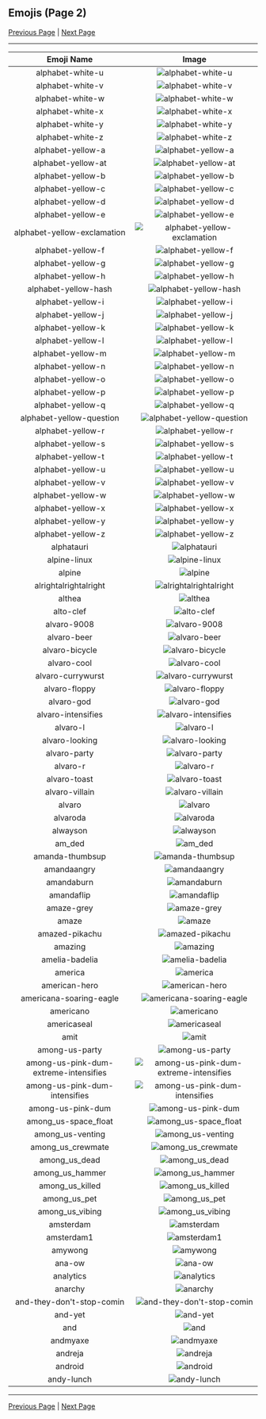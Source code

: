 
  ## Emojis (Page 2)

  [Previous Page](/docs/hashicorp/page-a-0001.md)
   | [Next Page](/docs/hashicorp/page-a-0003.md)

  <hr />

  |Emoji Name|Image|
  | :-: | :-: |
  |alphabet-white-u| ![alphabet-white-u](/emojis/hashicorp/alphabet-white-u.png)|
  |alphabet-white-v| ![alphabet-white-v](/emojis/hashicorp/alphabet-white-v.png)|
  |alphabet-white-w| ![alphabet-white-w](/emojis/hashicorp/alphabet-white-w.png)|
  |alphabet-white-x| ![alphabet-white-x](/emojis/hashicorp/alphabet-white-x.png)|
  |alphabet-white-y| ![alphabet-white-y](/emojis/hashicorp/alphabet-white-y.png)|
  |alphabet-white-z| ![alphabet-white-z](/emojis/hashicorp/alphabet-white-z.png)|
  |alphabet-yellow-a| ![alphabet-yellow-a](/emojis/hashicorp/alphabet-yellow-a.png)|
  |alphabet-yellow-at| ![alphabet-yellow-at](/emojis/hashicorp/alphabet-yellow-at.png)|
  |alphabet-yellow-b| ![alphabet-yellow-b](/emojis/hashicorp/alphabet-yellow-b.png)|
  |alphabet-yellow-c| ![alphabet-yellow-c](/emojis/hashicorp/alphabet-yellow-c.png)|
  |alphabet-yellow-d| ![alphabet-yellow-d](/emojis/hashicorp/alphabet-yellow-d.png)|
  |alphabet-yellow-e| ![alphabet-yellow-e](/emojis/hashicorp/alphabet-yellow-e.png)|
  |alphabet-yellow-exclamation| ![alphabet-yellow-exclamation](/emojis/hashicorp/alphabet-yellow-exclamation.png)|
  |alphabet-yellow-f| ![alphabet-yellow-f](/emojis/hashicorp/alphabet-yellow-f.png)|
  |alphabet-yellow-g| ![alphabet-yellow-g](/emojis/hashicorp/alphabet-yellow-g.png)|
  |alphabet-yellow-h| ![alphabet-yellow-h](/emojis/hashicorp/alphabet-yellow-h.png)|
  |alphabet-yellow-hash| ![alphabet-yellow-hash](/emojis/hashicorp/alphabet-yellow-hash.png)|
  |alphabet-yellow-i| ![alphabet-yellow-i](/emojis/hashicorp/alphabet-yellow-i.png)|
  |alphabet-yellow-j| ![alphabet-yellow-j](/emojis/hashicorp/alphabet-yellow-j.png)|
  |alphabet-yellow-k| ![alphabet-yellow-k](/emojis/hashicorp/alphabet-yellow-k.png)|
  |alphabet-yellow-l| ![alphabet-yellow-l](/emojis/hashicorp/alphabet-yellow-l.png)|
  |alphabet-yellow-m| ![alphabet-yellow-m](/emojis/hashicorp/alphabet-yellow-m.png)|
  |alphabet-yellow-n| ![alphabet-yellow-n](/emojis/hashicorp/alphabet-yellow-n.png)|
  |alphabet-yellow-o| ![alphabet-yellow-o](/emojis/hashicorp/alphabet-yellow-o.png)|
  |alphabet-yellow-p| ![alphabet-yellow-p](/emojis/hashicorp/alphabet-yellow-p.png)|
  |alphabet-yellow-q| ![alphabet-yellow-q](/emojis/hashicorp/alphabet-yellow-q.png)|
  |alphabet-yellow-question| ![alphabet-yellow-question](/emojis/hashicorp/alphabet-yellow-question.png)|
  |alphabet-yellow-r| ![alphabet-yellow-r](/emojis/hashicorp/alphabet-yellow-r.png)|
  |alphabet-yellow-s| ![alphabet-yellow-s](/emojis/hashicorp/alphabet-yellow-s.png)|
  |alphabet-yellow-t| ![alphabet-yellow-t](/emojis/hashicorp/alphabet-yellow-t.png)|
  |alphabet-yellow-u| ![alphabet-yellow-u](/emojis/hashicorp/alphabet-yellow-u.png)|
  |alphabet-yellow-v| ![alphabet-yellow-v](/emojis/hashicorp/alphabet-yellow-v.png)|
  |alphabet-yellow-w| ![alphabet-yellow-w](/emojis/hashicorp/alphabet-yellow-w.png)|
  |alphabet-yellow-x| ![alphabet-yellow-x](/emojis/hashicorp/alphabet-yellow-x.png)|
  |alphabet-yellow-y| ![alphabet-yellow-y](/emojis/hashicorp/alphabet-yellow-y.png)|
  |alphabet-yellow-z| ![alphabet-yellow-z](/emojis/hashicorp/alphabet-yellow-z.png)|
  |alphatauri| ![alphatauri](/emojis/hashicorp/alphatauri.png)|
  |alpine-linux| ![alpine-linux](/emojis/hashicorp/alpine-linux.png)|
  |alpine| ![alpine](/emojis/hashicorp/alpine.png)|
  |alrightalrightalright| ![alrightalrightalright](/emojis/hashicorp/alrightalrightalright.png)|
  |althea| ![althea](/emojis/hashicorp/althea.png)|
  |alto-clef| ![alto-clef](/emojis/hashicorp/alto-clef.jpg)|
  |alvaro-9008| ![alvaro-9008](/emojis/hashicorp/alvaro-9008.jpg)|
  |alvaro-beer| ![alvaro-beer](/emojis/hashicorp/alvaro-beer.png)|
  |alvaro-bicycle| ![alvaro-bicycle](/emojis/hashicorp/alvaro-bicycle.png)|
  |alvaro-cool| ![alvaro-cool](/emojis/hashicorp/alvaro-cool.png)|
  |alvaro-currywurst| ![alvaro-currywurst](/emojis/hashicorp/alvaro-currywurst.jpg)|
  |alvaro-floppy| ![alvaro-floppy](/emojis/hashicorp/alvaro-floppy.png)|
  |alvaro-god| ![alvaro-god](/emojis/hashicorp/alvaro-god.png)|
  |alvaro-intensifies| ![alvaro-intensifies](/emojis/hashicorp/alvaro-intensifies.gif)|
  |alvaro-l| ![alvaro-l](/emojis/hashicorp/alvaro-l.png)|
  |alvaro-looking| ![alvaro-looking](/emojis/hashicorp/alvaro-looking.gif)|
  |alvaro-party| ![alvaro-party](/emojis/hashicorp/alvaro-party.jpg)|
  |alvaro-r| ![alvaro-r](/emojis/hashicorp/alvaro-r.png)|
  |alvaro-toast| ![alvaro-toast](/emojis/hashicorp/alvaro-toast.png)|
  |alvaro-villain| ![alvaro-villain](/emojis/hashicorp/alvaro-villain.gif)|
  |alvaro| ![alvaro](/emojis/hashicorp/alvaro.jpg)|
  |alvaroda| ![alvaroda](/emojis/hashicorp/alvaroda.png)|
  |alwayson| ![alwayson](/emojis/hashicorp/alwayson.png)|
  |am_ded| ![am_ded](/emojis/hashicorp/am_ded.png)|
  |amanda-thumbsup| ![amanda-thumbsup](/emojis/hashicorp/amanda-thumbsup.gif)|
  |amandaangry| ![amandaangry](/emojis/hashicorp/amandaangry.gif)|
  |amandaburn| ![amandaburn](/emojis/hashicorp/amandaburn.gif)|
  |amandaflip| ![amandaflip](/emojis/hashicorp/amandaflip.gif)|
  |amaze-grey| ![amaze-grey](/emojis/hashicorp/amaze-grey.gif)|
  |amaze| ![amaze](/emojis/hashicorp/amaze.gif)|
  |amazed-pikachu| ![amazed-pikachu](/emojis/hashicorp/amazed-pikachu.gif)|
  |amazing| ![amazing](/emojis/hashicorp/amazing.png)|
  |amelia-badelia| ![amelia-badelia](/emojis/hashicorp/amelia-badelia.png)|
  |america| ![america](/emojis/hashicorp/america.png)|
  |american-hero| ![american-hero](/emojis/hashicorp/american-hero.jpg)|
  |americana-soaring-eagle| ![americana-soaring-eagle](/emojis/hashicorp/americana-soaring-eagle.jpg)|
  |americano| ![americano](/emojis/hashicorp/americano.png)|
  |americaseal| ![americaseal](/emojis/hashicorp/americaseal.png)|
  |amit| ![amit](/emojis/hashicorp/amit.png)|
  |among-us-party| ![among-us-party](/emojis/hashicorp/among-us-party.gif)|
  |among-us-pink-dum-extreme-intensifies| ![among-us-pink-dum-extreme-intensifies](/emojis/hashicorp/among-us-pink-dum-extreme-intensifies.gif)|
  |among-us-pink-dum-intensifies| ![among-us-pink-dum-intensifies](/emojis/hashicorp/among-us-pink-dum-intensifies.gif)|
  |among-us-pink-dum| ![among-us-pink-dum](/emojis/hashicorp/among-us-pink-dum.png)|
  |among_us-space_float| ![among_us-space_float](/emojis/hashicorp/among_us-space_float.gif)|
  |among_us-venting| ![among_us-venting](/emojis/hashicorp/among_us-venting.gif)|
  |among_us_crewmate| ![among_us_crewmate](/emojis/hashicorp/among_us_crewmate.png)|
  |among_us_dead| ![among_us_dead](/emojis/hashicorp/among_us_dead.png)|
  |among_us_hammer| ![among_us_hammer](/emojis/hashicorp/among_us_hammer.gif)|
  |among_us_killed| ![among_us_killed](/emojis/hashicorp/among_us_killed.gif)|
  |among_us_pet| ![among_us_pet](/emojis/hashicorp/among_us_pet.gif)|
  |among_us_vibing| ![among_us_vibing](/emojis/hashicorp/among_us_vibing.gif)|
  |amsterdam| ![amsterdam](/emojis/hashicorp/amsterdam.png)|
  |amsterdam1| ![amsterdam1](/emojis/hashicorp/amsterdam1.png)|
  |amywong| ![amywong](/emojis/hashicorp/amywong.png)|
  |ana-ow| ![ana-ow](/emojis/hashicorp/ana-ow.png)|
  |analytics| ![analytics](/emojis/hashicorp/analytics.png)|
  |anarchy| ![anarchy](/emojis/hashicorp/anarchy.png)|
  |and-they-don't-stop-comin| ![and-they-don't-stop-comin](/emojis/hashicorp/and-they-don't-stop-comin.gif)|
  |and-yet| ![and-yet](/emojis/hashicorp/and-yet.jpg)|
  |and| ![and](/emojis/hashicorp/and.png)|
  |andmyaxe| ![andmyaxe](/emojis/hashicorp/andmyaxe.jpg)|
  |andreja| ![andreja](/emojis/hashicorp/andreja.png)|
  |android| ![android](/emojis/hashicorp/android.png)|
  |andy-lunch| ![andy-lunch](/emojis/hashicorp/andy-lunch.gif)|

  <hr/>
  
  [Previous Page](/docs/hashicorp/page-a-0001.md)
   | [Next Page](/docs/hashicorp/page-a-0003.md)